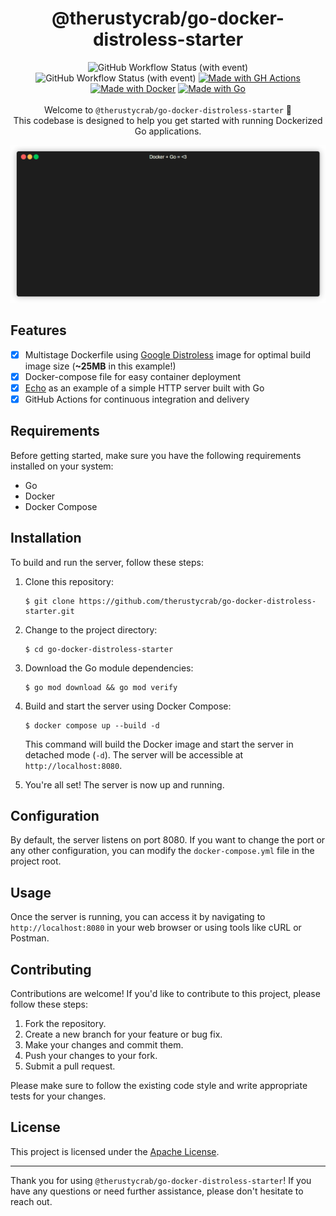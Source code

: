 <h1 align="center">@therustycrab/go-docker-distroless-starter</h1>
<p align="center">
    <img alt="GitHub Workflow Status (with event)" src="https://img.shields.io/github/actions/workflow/status/therustycrab/go-docker-server-starter/docker-build-test.yml?label=tests">
    <img alt="GitHub Workflow Status (with event)" src="https://img.shields.io/github/actions/workflow/status/therustycrab/go-docker-server-starter/super-linter.yml?label=linter">
    <a href="https://github.com/features/actions" title="Go to GitHub Actions homepage"><img src="https://img.shields.io/badge/CI-GitHub_Actions-blue?logo=github-actions&logoColor=white" alt="Made with GH Actions"></a>
    <a href="https://www.docker.com/" title="Go to Docker homepage"><img src="https://img.shields.io/badge/Made_with-Docker-blue?logo=docker&logoColor=white" alt="Made with Docker"></a>
    <a href="https://golang.org" title="Go to Go homepage"><img src="https://img.shields.io/badge/Go-1.20-blue?logo=go&logoColor=white" alt="Made with Go"></a>
    <br><br>
    Welcome to <code>@therustycrab/go-docker-distroless-starter</code> 🚀<br>
    This codebase is designed to help you get started with running Dockerized Go applications.
</p>

![Preview GIF](preview.gif)

## Features

- [x] Multistage Dockerfile using [Google Distroless](https://github.com/GoogleContainerTools/distroless) image for optimal build image size (**~25MB** in this example!)
- [x] Docker-compose file for easy container deployment
- [x] [Echo](https://github.com/labstack/echo) as an example of a simple HTTP server built with Go
- [x] GitHub Actions for continuous integration and delivery

## Requirements

Before getting started, make sure you have the following requirements installed on your system:

- Go
- Docker
- Docker Compose

## Installation

To build and run the server, follow these steps:

1. Clone this repository:

   ```shell
   $ git clone https://github.com/therustycrab/go-docker-distroless-starter.git
   ```

2. Change to the project directory:

   ```shell
   $ cd go-docker-distroless-starter
   ```

3. Download the Go module dependencies:

   ```shell
   $ go mod download && go mod verify
   ```

4. Build and start the server using Docker Compose:

   ```shell
   $ docker compose up --build -d
   ```

   This command will build the Docker image and start the server in detached mode (`-d`). The server will be accessible at `http://localhost:8080`.

4. You're all set! The server is now up and running.

## Configuration

By default, the server listens on port 8080. If you want to change the port or any other configuration, you can modify the `docker-compose.yml` file in the project root.

## Usage

Once the server is running, you can access it by navigating to `http://localhost:8080` in your web browser or using tools like cURL or Postman.

## Contributing

Contributions are welcome! If you'd like to contribute to this project, please follow these steps:

1. Fork the repository.
2. Create a new branch for your feature or bug fix.
3. Make your changes and commit them.
4. Push your changes to your fork.
5. Submit a pull request.

Please make sure to follow the existing code style and write appropriate tests for your changes.

## License

This project is licensed under the [Apache License](LICENSE).

---

Thank you for using `@therustycrab/go-docker-distroless-starter`! If you have any questions or need further assistance, please don't hesitate to reach out.
